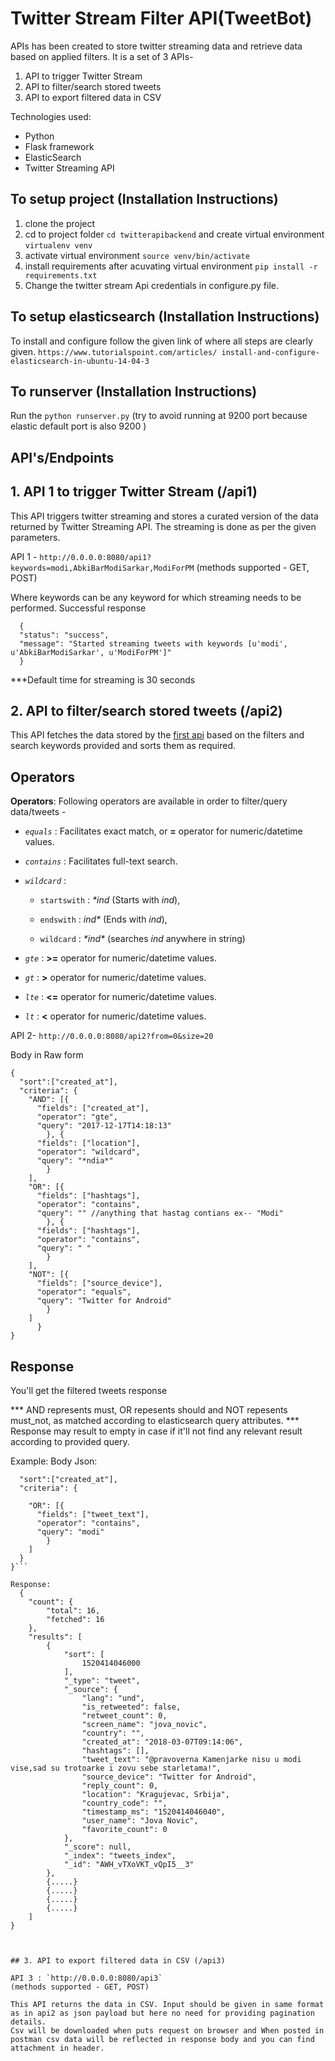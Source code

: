 # Twitter Stream Filter API(TweetBot)

APIs has been created to store twitter streaming data and retrieve data based on applied filters. It is a set of 3 APIs-
1. API to trigger Twitter Stream
2. API to filter/search stored tweets
3. API to export filtered data in CSV

Technologies used:
  - Python
  - Flask framework
  - ElasticSearch 
  - Twitter Streaming API
  
## To setup project (Installation Instructions)
  1. clone the project
  2. cd to project folder `cd twitterapibackend` and create virtual environment
  `virtualenv venv`
  3. activate virtual environment
  `source venv/bin/activate`
  4. install requirements after acuvating virtual environment
  `pip install -r requirements.txt`
  5. Change the twitter stream Api credentials in configure.py file.

## To setup elasticsearch (Installation Instructions)
  To install and configure follow the given link of where all steps are clearly given.
  `https://www.tutorialspoint.com/articles/ install-and-configure-elasticsearch-in-ubuntu-14-04-3`

## To runserver (Installation Instructions)
Run the `python runserver.py` (try to avoid running at 9200 port because elastic default port is also 9200 )
  
## API's/Endpoints
## 1. API 1 to trigger Twitter Stream (/api1)
This API triggers twitter streaming and stores a curated version of the data returned by Twitter Streaming API. The streaming is done as per the given parameters.

API 1 - `http://0.0.0.0:8080/api1?keywords=modi,AbkiBarModiSarkar,ModiForPM`
(methods supported - GET, POST)

Where keywords can be any keyword for which streaming needs to be performed.
Successful response
```
  {
  "status": "success",
  "message": "Started streaming tweets with keywords [u'modi', u'AbkiBarModiSarkar', u'ModiForPM']"
  }
  ```
  ***Default time for streaming is 30 seconds


## 2. API to filter/search stored tweets (/api2)
This API fetches the data stored by the [first api](#1-api-to-trigger-twitter-stream) based on the filters and search keywords provided and sorts them as required.
## Operators

**Operators**: Following operators are available in order to filter/query data/tweets -

* _```equals```_ : Facilitates exact match, or **=** operator for numeric/datetime values.

* _```contains```_ : Facilitates full-text search.

* _```wildcard```_ : 

  * ```startswith``` : _*ind_ (Starts with *ind*), 
  
  * ```endswith``` : _ind*_ (Ends with *ind*), 
  
  * ```wildcard``` : _\*ind\*_ (searches *ind* anywhere in string)

* _```gte```_ : **>=** operator for numeric/datetime values.

* _```gt```_ : **>** operator for numeric/datetime values.

* _```lte```_ : **<=** operator for numeric/datetime values.

* _```lt```_ : **<** operator for numeric/datetime values.


API 2- `http://0.0.0.0:8080/api2?from=0&size=20`

Body in Raw form 
```
{
  "sort":["created_at"],              
  "criteria": {
    "AND": [{
      "fields": ["created_at"], 
      "operator": "gte",    
      "query": "2017-12-17T14:18:13"
        }, {
      "fields": ["location"],
      "operator": "wildcard",
      "query": "*ndia*"
        }
    ],
    "OR": [{
      "fields": ["hashtags"],
      "operator": "contains",
      "query": "" //anything that hastag contians ex-- "Modi"
        }, {
      "fields": ["hashtags"],
      "operator": "contains",
      "query": " "
        }
    ],
    "NOT": [{
      "fields": ["source_device"],
      "operator": "equals",
      "query": "Twitter for Android"
        }
    ]
      }
}
```
## Response
 You'll get the filtered tweets response 

 *** AND represents must, OR repesents should and NOT repesents must_not, as matched according to elasticsearch query attributes.
 *** Response may result to empty in case if it'll not find any relevant result according to provided query.

Example:
Body Json:

```{
  "sort":["created_at"],              
  "criteria": {
    
    "OR": [{
      "fields": ["tweet_text"],
      "operator": "contains",
      "query": "modi"
        }
    ]
  }
}```

Response:
  {
    "count": {
        "total": 16,
        "fetched": 16
    },
    "results": [
        {
            "sort": [
                1520414046000
            ],
            "_type": "tweet",
            "_source": {
                "lang": "und",
                "is_retweeted": false,
                "retweet_count": 0,
                "screen_name": "jova_novic",
                "country": "",
                "created_at": "2018-03-07T09:14:06",
                "hashtags": [],
                "tweet_text": "@pravoverna Kamenjarke nisu u modi vise,sad su trotoarke i zovu sebe starletama!",
                "source_device": "Twitter for Android",
                "reply_count": 0,
                "location": "Kragujevac, Srbija",
                "country_code": "",
                "timestamp_ms": "1520414046040",
                "user_name": "Jova Novic",
                "favorite_count": 0
            },
            "_score": null,
            "_index": "tweets_index",
            "_id": "AWH_vTXoVKT_vQpI5__3"
        },
        {.....}
        {.....}
        {.....}
        {.....}
    ]
}

 

## 3. API to export filtered data in CSV (/api3)

API 3 : `http://0.0.0.0:8080/api3`
(methods supported - GET, POST)

This API returns the data in CSV. Input should be given in same format as in api2 as json payload but here no need for providing pagination details.
Csv will be downloaded when puts request on browser and When posted in postman csv data will be reflected in response body and you can find attachment in header.

